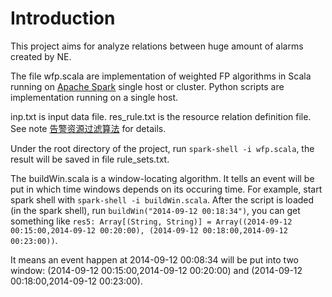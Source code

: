 # Introduction

This project aims for analyze relations between huge amount of alarms created by NE.

The file wfp.scala are implementation of weighted FP algorithms in Scala
running on [Apache Spark](https://spark.apache.org/) single host or cluster.
Python scripts are implementation running on a single host.

inp.txt is input data file.
res_rule.txt is the resource relation definition file.
See note [告警资源过滤算法](http://leetschau.github.io/blog/2014/10/24/150059/) for details.

Under the root directory of the project, run `spark-shell -i wfp.scala`,
the result will be saved in file rule_sets.txt.

The buildWin.scala is a window-locating algorithm.
It tells an event will be put in which time windows depends on its occuring time.
For example, start spark shell with `spark-shell -i buildWin.scala`.
After the script is loaded (in the spark shell),
run `buildWin("2014-09-12 00:18:34")`,
you can get something like 
`res5: Array[(String, String)] = Array((2014-09-12 00:15:00,2014-09-12 00:20:00), (2014-09-12 00:18:00,2014-09-12 00:23:00))`.

It means an event happen at 2014-09-12 00:08:34 will be put into two window:
(2014-09-12 00:15:00,2014-09-12 00:20:00) and
(2014-09-12 00:18:00,2014-09-12 00:23:00).
